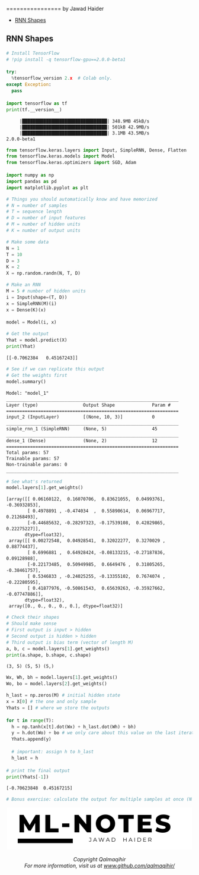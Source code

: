 ================
by Jawad Haider

- <a href="#rnn-shapes" id="toc-rnn-shapes">RNN Shapes</a>

## RNN Shapes

``` python
# Install TensorFlow
# !pip install -q tensorflow-gpu==2.0.0-beta1

try:
  %tensorflow_version 2.x  # Colab only.
except Exception:
  pass

import tensorflow as tf
print(tf.__version__)
```

         |████████████████████████████████| 348.9MB 45kB/s 
         |████████████████████████████████| 501kB 42.9MB/s 
         |████████████████████████████████| 3.1MB 43.5MB/s 
    2.0.0-beta1

``` python
from tensorflow.keras.layers import Input, SimpleRNN, Dense, Flatten
from tensorflow.keras.models import Model
from tensorflow.keras.optimizers import SGD, Adam

import numpy as np
import pandas as pd
import matplotlib.pyplot as plt
```

``` python
# Things you should automatically know and have memorized
# N = number of samples
# T = sequence length
# D = number of input features
# M = number of hidden units
# K = number of output units
```

``` python
# Make some data
N = 1
T = 10
D = 3
K = 2
X = np.random.randn(N, T, D)
```

``` python
# Make an RNN
M = 5 # number of hidden units
i = Input(shape=(T, D))
x = SimpleRNN(M)(i)
x = Dense(K)(x)

model = Model(i, x)
```

``` python
# Get the output
Yhat = model.predict(X)
print(Yhat)
```

    [[-0.7062384   0.45167243]]

``` python
# See if we can replicate this output
# Get the weights first
model.summary()
```

    Model: "model_1"
    _________________________________________________________________
    Layer (type)                 Output Shape              Param #   
    =================================================================
    input_2 (InputLayer)         [(None, 10, 3)]           0         
    _________________________________________________________________
    simple_rnn_1 (SimpleRNN)     (None, 5)                 45        
    _________________________________________________________________
    dense_1 (Dense)              (None, 2)                 12        
    =================================================================
    Total params: 57
    Trainable params: 57
    Non-trainable params: 0
    _________________________________________________________________

``` python
# See what's returned
model.layers[1].get_weights()
```

    [array([[ 0.06160122,  0.16070706,  0.83621055,  0.04993761, -0.36932853],
            [ 0.4978891 , -0.474034  ,  0.55890614,  0.06967717,  0.21268493],
            [-0.44685632, -0.28297323, -0.17539108,  0.42829865,  0.22275227]],
           dtype=float32),
     array([[ 0.00272548,  0.04928541,  0.32022277,  0.3270029 ,  0.88774437],
            [ 0.6996881 ,  0.64928424, -0.08133215, -0.27187836,  0.09128988],
            [-0.22173485,  0.50949985,  0.6649476 ,  0.31805265, -0.38461757],
            [ 0.5346833 , -0.24025255, -0.13355102,  0.7674074 , -0.22280595],
            [ 0.41877976, -0.50861543,  0.65639263, -0.35927662, -0.07747886]],
           dtype=float32),
     array([0., 0., 0., 0., 0.], dtype=float32)]

``` python
# Check their shapes
# Should make sense
# First output is input > hidden
# Second output is hidden > hidden
# Third output is bias term (vector of length M)
a, b, c = model.layers[1].get_weights()
print(a.shape, b.shape, c.shape)
```

    (3, 5) (5, 5) (5,)

``` python
Wx, Wh, bh = model.layers[1].get_weights()
Wo, bo = model.layers[2].get_weights()
```

``` python
h_last = np.zeros(M) # initial hidden state
x = X[0] # the one and only sample
Yhats = [] # where we store the outputs

for t in range(T):
  h = np.tanh(x[t].dot(Wx) + h_last.dot(Wh) + bh)
  y = h.dot(Wo) + bo # we only care about this value on the last iteration
  Yhats.append(y)
  
  # important: assign h to h_last
  h_last = h

# print the final output
print(Yhats[-1])
```

    [-0.70623848  0.45167215]

``` python
# Bonus exercise: calculate the output for multiple samples at once (N > 1)
```

<center>

<a href=''> ![Logo](../logo1.png) </a>

</center>
<center>
<em>Copyright Qalmaqihir</em>
</center>
<center>
<em>For more information, visit us at
<a href='http://www.github.com/qalmaqihir/'>www.github.com/qalmaqihir/</a></em>
</center>
